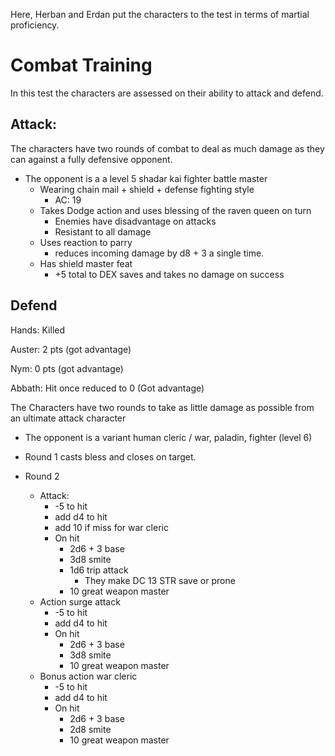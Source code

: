 Here, Herban and Erdan put the characters to the test in terms of martial proficiency.

# Combat Training

In this test the characters are assessed on their ability to attack and defend.

## Attack:

The characters have two rounds of combat to deal as much damage as they can against a fully defensive opponent.

- The opponent is a a level 5 shadar kai fighter battle master
  - Wearing chain mail + shield + defense fighting style
    - AC: 19
  - Takes Dodge action and uses blessing of the raven queen on turn
    - Enemies have disadvantage on attacks
    - Resistant to all damage
  - Uses reaction to parry
    - reduces incoming damage by d8 + 3 a single time.
  - Has shield master feat
    - +5 total to DEX saves and takes no damage on success

## Defend

Hands: Killed

Auster: 2 pts (got advantage)

Nym: 0 pts (got advantage)

Abbath: Hit once reduced to 0 (Got advantage)

The Characters have two rounds to take as little damage as possible from an ultimate attack character

- The opponent is a variant human cleric / war, paladin, fighter (level 6)
- Round 1 casts bless and closes on target.
- Round 2

  - Attack:
    - -5 to hit
    - add d4 to hit
    - add 10 if miss for war cleric
    - On hit
      - 2d6 + 3 base
      - 3d8 smite
      - 1d6 trip attack
        - They make DC 13 STR save or prone
      - 10 great weapon master
  - Action surge attack
    - -5 to hit
    - add d4 to hit
    - On hit
      - 2d6 + 3 base
      - 3d8 smite
      - 10 great weapon master
  - Bonus action war cleric
    - -5 to hit
    - add d4 to hit
    - On hit
      - 2d6 + 3 base
      - 2d8 smite
      - 10 great weapon master

